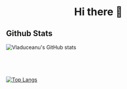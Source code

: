 <h1 align=center> Hi there 👋 </h1>

## Github Stats

![Vladuceanu's GitHub stats](https://github-readme-stats.vercel.app/api?username=VladuceanuTudor&show_icons=true&theme=dark)
## <br>
[![Top Langs](https://github-readme-stats.vercel.app/api/top-langs/?username=VladuceanuTudor&layout=donut&theme=dark)](https://github.com/anuraghazra/github-readme-stats)
